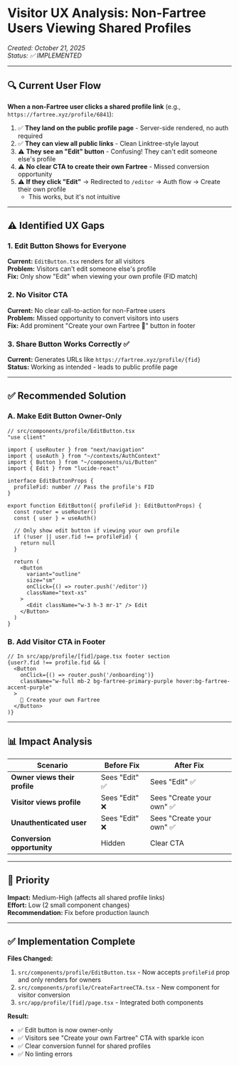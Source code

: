 # Visitor UX Analysis: Non-Fartree Users Viewing Shared Profiles

*Created: October 21, 2025*  
*Status: ✅ IMPLEMENTED*

---

## 🔍 Current User Flow

**When a non-Fartree user clicks a shared profile link** (e.g., `https://fartree.xyz/profile/6841`):

1. ✅ **They land on the public profile page** - Server-side rendered, no auth required
2. ✅ **They can view all public links** - Clean Linktree-style layout
3. ⚠️ **They see an "Edit" button** - Confusing! They can't edit someone else's profile
4. ⚠️ **No clear CTA to create their own Fartree** - Missed conversion opportunity
5. ⚠️ **If they click "Edit"** → Redirected to `/editor` → Auth flow → Create their own profile
   - This works, but it's not intuitive

---

## ⚠️ Identified UX Gaps

### 1. **Edit Button Shows for Everyone**
**Current:** `EditButton.tsx` renders for all visitors  
**Problem:** Visitors can't edit someone else's profile  
**Fix:** Only show "Edit" when viewing your own profile (FID match)

### 2. **No Visitor CTA**
**Current:** No clear call-to-action for non-Fartree users  
**Problem:** Missed opportunity to convert visitors into users  
**Fix:** Add prominent "Create your own Fartree 🌳" button in footer

### 3. **Share Button Works Correctly** ✅
**Current:** Generates URLs like `https://fartree.xyz/profile/{fid}`  
**Status:** Working as intended - leads to public profile page

---

## ✅ Recommended Solution

### A. Make Edit Button Owner-Only
```tsx
// src/components/profile/EditButton.tsx
"use client"

import { useRouter } from "next/navigation"
import { useAuth } from "~/contexts/AuthContext"
import { Button } from "~/components/ui/Button"
import { Edit } from "lucide-react"

interface EditButtonProps {
  profileFid: number // Pass the profile's FID
}

export function EditButton({ profileFid }: EditButtonProps) {
  const router = useRouter()
  const { user } = useAuth()

  // Only show edit button if viewing your own profile
  if (!user || user.fid !== profileFid) {
    return null
  }

  return (
    <Button
      variant="outline"
      size="sm"
      onClick={() => router.push('/editor')}
      className="text-xs"
    >
      <Edit className="w-3 h-3 mr-1" /> Edit
    </Button>
  )
}
```

### B. Add Visitor CTA in Footer
```tsx
// In src/app/profile/[fid]/page.tsx footer section
{user?.fid !== profile.fid && (
  <Button
    onClick={() => router.push('/onboarding')}
    className="w-full mb-2 bg-fartree-primary-purple hover:bg-fartree-accent-purple"
  >
    🌳 Create your own Fartree
  </Button>
)}
```

---

## 📊 Impact Analysis

| Scenario | Before Fix | After Fix |
|----------|------------|-----------|
| **Owner views their profile** | Sees "Edit" ✅ | Sees "Edit" ✅ |
| **Visitor views profile** | Sees "Edit" ❌ | Sees "Create your own" ✅ |
| **Unauthenticated user** | Sees "Edit" ❌ | Sees "Create your own" ✅ |
| **Conversion opportunity** | Hidden | Clear CTA |

---

## 🎯 Priority

**Impact:** Medium-High (affects all shared profile links)  
**Effort:** Low (2 small component changes)  
**Recommendation:** Fix before production launch

---

## ✅ Implementation Complete

**Files Changed:**
1. `src/components/profile/EditButton.tsx` - Now accepts `profileFid` prop and only renders for owners
2. `src/components/profile/CreateFartreeCTA.tsx` - New component for visitor conversion
3. `src/app/profile/[fid]/page.tsx` - Integrated both components

**Result:**
- ✅ Edit button is now owner-only
- ✅ Visitors see "Create your own Fartree" CTA with sparkle icon
- ✅ Clear conversion funnel for shared profiles
- ✅ No linting errors

